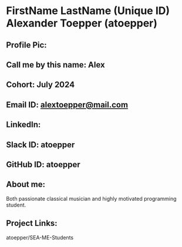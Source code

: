 # FirstName LastName (Unique ID) Alexander Toepper (atoepper)
## Profile Pic: 
## Call me by this name: Alex
## Cohort: July 2024
## Email ID: alextoepper@mail.com
## LinkedIn:
## Slack ID: atoepper
## GitHub ID: atoepper
## About me: 
Both passionate classical musician and highly motivated programming student.
## Project Links:
atoepper/SEA-ME-Students
